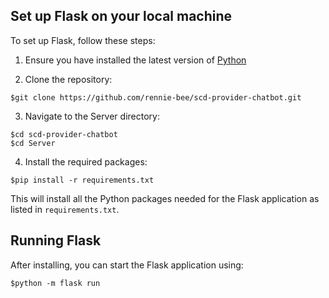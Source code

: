 ## Set up Flask on your local machine

To set up Flask, follow these steps:

1. Ensure you have installed the latest version of [Python](https://www.python.org/downloads/)

2. Clone the repository:
```shell 
$git clone https://github.com/rennie-bee/scd-provider-chatbot.git
```

3. Navigate to the Server directory:
```shell
$cd scd-provider-chatbot
$cd Server
```

4. Install the required packages:
```shell
$pip install -r requirements.txt
```
This will install all the Python packages needed for the Flask application as listed in `requirements.txt`.

## Running Flask
After installing, you can start the Flask application using:
```shell
$python -m flask run
```